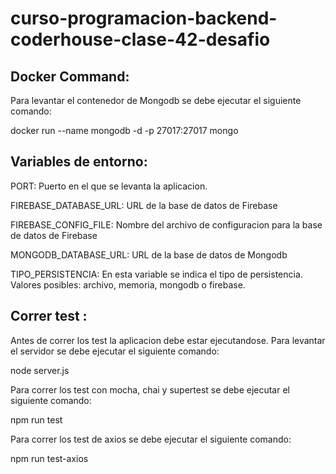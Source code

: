 # curso-programacion-backend-coderhouse-clase-42-desafio


## Docker Command:

Para levantar el contenedor de Mongodb se debe ejecutar el siguiente comando:

docker run --name mongodb -d -p 27017:27017  mongo



## Variables de entorno:

PORT: Puerto en el que se levanta la aplicacion.

FIREBASE_DATABASE_URL: URL de la base de datos de Firebase

FIREBASE_CONFIG_FILE: Nombre del archivo de configuracion para la base de datos de Firebase

MONGODB_DATABASE_URL: URL de la base de datos de Mongodb

TIPO_PERSISTENCIA: En esta variable se indica el tipo de persistencia. Valores posibles: archivo, memoria, mongodb o firebase.


## Correr test :

Antes de correr los test la aplicacion debe estar ejecutandose. Para levantar el servidor se debe ejecutar el siguiente comando:

node server.js

Para correr los test con mocha, chai y supertest se debe ejecutar el siguiente comando:

npm run test


Para correr los test de axios se debe ejecutar el siguiente comando:

npm run test-axios
